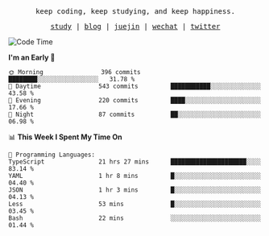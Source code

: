 <p align="center">
  <samp>
    <span>keep coding, keep studying, and keep happiness.</span>
  </samp>
</p>

<p align="center">
  <samp>
    <a href="https://github.com/ouduidui/fe-study">study</a> |
    <a href="https://deweyou.me">blog</a>  |
    <a href="https://juejin.cn/user/4309700183594366">juejin</a> |
    <a href="https://user-images.githubusercontent.com/54696834/165071004-6509e3f2-90c3-448c-9d92-3da42b0c2021.jpeg">wechat</a> |
    <a href="https://twitter.com/ouduidui">twitter</a>
  </samp>
</p>

<!--START_SECTION:waka-->
![Code Time](http://img.shields.io/badge/Code%20Time-4%2C787%20hrs%2013%20mins-blue)

**I'm an Early 🐤** 

```text
🌞 Morning                396 commits         ████████░░░░░░░░░░░░░░░░░   31.78 % 
🌆 Daytime                543 commits         ███████████░░░░░░░░░░░░░░   43.58 % 
🌃 Evening                220 commits         ████░░░░░░░░░░░░░░░░░░░░░   17.66 % 
🌙 Night                  87 commits          ██░░░░░░░░░░░░░░░░░░░░░░░   06.98 % 
```


📊 **This Week I Spent My Time On** 

```text
💬 Programming Languages: 
TypeScript               21 hrs 27 mins      █████████████████████░░░░   83.14 % 
YAML                     1 hr 8 mins         █░░░░░░░░░░░░░░░░░░░░░░░░   04.40 % 
JSON                     1 hr 3 mins         █░░░░░░░░░░░░░░░░░░░░░░░░   04.13 % 
Less                     53 mins             █░░░░░░░░░░░░░░░░░░░░░░░░   03.45 % 
Bash                     22 mins             ░░░░░░░░░░░░░░░░░░░░░░░░░   01.44 % 
```


<!--END_SECTION:waka-->
